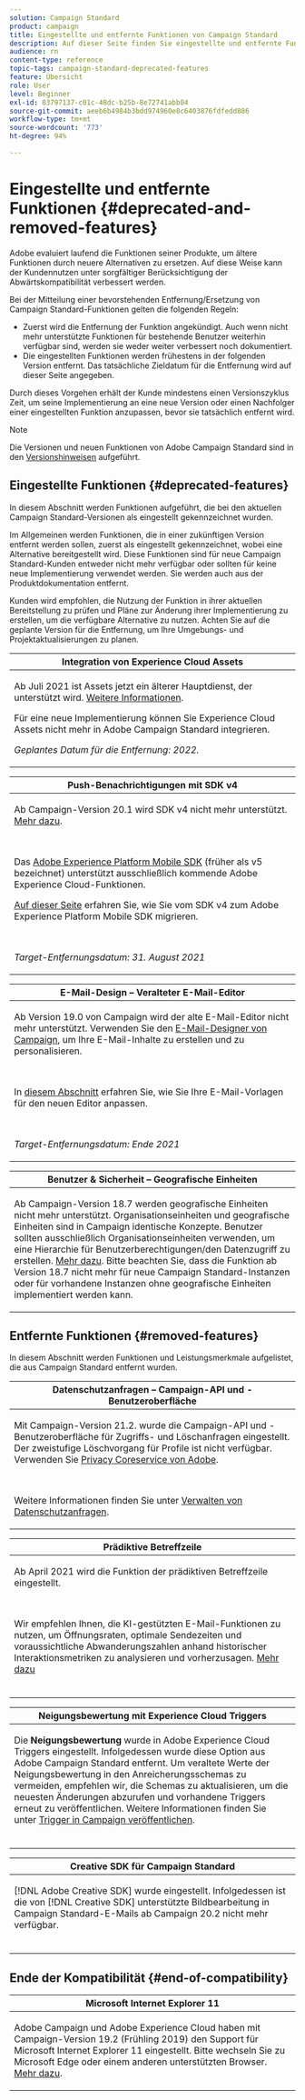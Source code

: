 ```yaml
---
solution: Campaign Standard
product: campaign
title: Eingestellte und entfernte Funktionen von Campaign Standard
description: Auf dieser Seite finden Sie eingestellte und entfernte Funktionen von Adobe Campaign Standard.
audience: rn
content-type: reference
topic-tags: campaign-standard-deprecated-features
feature: Übersicht
role: User
level: Beginner
exl-id: 03797137-c01c-48dc-b25b-8e72741abb04
source-git-commit: aeeb6b4984b3bdd974960e8c6403876fdfedd886
workflow-type: tm+mt
source-wordcount: '773'
ht-degree: 94%

---
```


# Eingestellte und entfernte Funktionen {#deprecated-and-removed-features}

Adobe evaluiert laufend die Funktionen seiner Produkte, um ältere Funktionen durch neuere Alternativen zu ersetzen. Auf diese Weise kann der Kundennutzen unter sorgfältiger Berücksichtigung der Abwärtskompatibilität verbessert werden.

Bei der Mitteilung einer bevorstehenden Entfernung/Ersetzung von Campaign Standard-Funktionen gelten die folgenden Regeln:

* Zuerst wird die Entfernung der Funktion angekündigt. Auch wenn nicht mehr unterstützte Funktionen für bestehende Benutzer weiterhin verfügbar sind, werden sie weder weiter verbessert noch dokumentiert.
* Die eingestellten Funktionen werden frühestens in der folgenden Version entfernt. Das tatsächliche Zieldatum für die Entfernung wird auf dieser Seite angegeben.

Durch dieses Vorgehen erhält der Kunde mindestens einen Versionszyklus Zeit, um seine Implementierung an eine neue Version oder einen Nachfolger einer eingestellten Funktion anzupassen, bevor sie tatsächlich entfernt wird.

>[!NOTE]
>Die Versionen und neuen Funktionen von Adobe Campaign Standard sind in den [Versionshinweisen](../../rn/using/release-notes.md) aufgeführt.


## Eingestellte Funktionen {#deprecated-features}

In diesem Abschnitt werden Funktionen aufgeführt, die bei den aktuellen Campaign Standard-Versionen als eingestellt gekennzeichnet wurden.

Im Allgemeinen werden Funktionen, die in einer zukünftigen Version entfernt werden sollen, zuerst als eingestellt gekennzeichnet, wobei eine Alternative bereitgestellt wird. Diese Funktionen sind für neue Campaign Standard-Kunden entweder nicht mehr verfügbar oder sollten für keine neue Implementierung verwendet werden. Sie werden auch aus der Produktdokumentation entfernt.

Kunden wird empfohlen, die Nutzung der Funktion in ihrer aktuellen Bereitstellung zu prüfen und Pläne zur Änderung ihrer Implementierung zu erstellen, um die verfügbare Alternative zu nutzen. Achten Sie auf die geplante Version für die Entfernung, um Ihre Umgebungs- und Projektaktualisierungen zu planen.

<table> 
 <thead> 
  <tr> 
   <th> <strong>Integration von Experience Cloud Assets</strong><br /> </th> 
  </tr> 
 </thead> 
 <tbody> 
  <tr> 
   <td> <p> Ab Juli 2021 ist Assets jetzt ein älterer Hauptdienst, der unterstützt wird. <a href="https://experienceleague.adobe.com/docs/core-services/interface/services/assets/experience-cloud-assets.html?lang=en">Weitere Informationen</a>.</p>
   <p>Für eine neue Implementierung können Sie Experience Cloud Assets nicht mehr in Adobe Campaign Standard integrieren.</p>
     <em>Geplantes Datum für die Entfernung: 2022.</em></p>
     </td> 
  </tr> 
 </tbody> 
</table>

<table> 
 <thead> 
  <tr> 
   <th> <strong>Push-Benachrichtigungen mit SDK v4</strong><br /> </th> 
  </tr> 
 </thead> 
 <tbody> 
  <tr> 
   <td> <p> Ab Campaign-Version 20.1 wird SDK v4 nicht mehr unterstützt. <a href="https://aep-sdks.gitbook.io/docs/version-4-sdk-end-of-support-faq">Mehr dazu</a>.</p><br/>
   <p>Das <a href="https://aep-sdks.gitbook.io/docs/">Adobe Experience Platform Mobile SDK</a> (früher als v5 bezeichnet) unterstützt ausschließlich kommende Adobe Experience Cloud-Funktionen.</p>
   <p><a href="https://experienceleague.adobe.com/docs/campaign-standard/using/administrating/configuring-mobile/sdkv4-migration.html?lang=de">Auf dieser Seite</a> erfahren Sie, wie Sie vom SDK v4 zum Adobe Experience Platform Mobile SDK migrieren.</p></br>
     <p>
     <em>Target-Entfernungsdatum: 31. August 2021</em></p>
     </td> 
  </tr> 
 </tbody> 
</table>

<table> 
 <thead> 
  <tr> 
   <th> <strong>E-Mail-Design – Veralteter E-Mail-Editor</strong><br /> </th> 
  </tr> 
 </thead> 
 <tbody> 
  <tr> 
   <td> <p>Ab Version 19.0 von Campaign wird der alte E-Mail-Editor nicht mehr unterstützt. Verwenden Sie den <a href="https://experienceleague.adobe.com/docs/campaign-standard/using/designing-content/designing-content-in-adobe-campaign.html?lang=de">E-Mail-Designer von Campaign</a>, um Ihre E-Mail-Inhalte zu erstellen und zu personalisieren. </p></br>
   <p>In <a href="https://experienceleague.adobe.com/docs/campaign-standard/using/designing-content/building-email-content/using-existing-content.html?lang=de">diesem Abschnitt</a> erfahren Sie, wie Sie Ihre E-Mail-Vorlagen für den neuen Editor anpassen.</p></br>
  <p> 
  <em>Target-Entfernungsdatum: Ende 2021</em></p>
   </td> 
  </tr> 
 </tbody> 
</table>

<table> 
 <thead> 
  <tr> 
   <th> <strong>Benutzer &amp; Sicherheit – Geografische Einheiten</strong><br /> </th> 
  </tr> 
 </thead> 
 <tbody> 
  <tr> 
   <td> <p>Ab Campaign-Version 18.7 werden geografische Einheiten nicht mehr unterstützt. Organisationseinheiten und geografische Einheiten sind in Campaign identische Konzepte. Benutzer sollten ausschließlich Organisationseinheiten verwenden, um eine Hierarchie für Benutzerberechtigungen/den Datenzugriff zu erstellen. <a href="https://helpx.adobe.com/de/campaign/standard/administration/using/organizational-units.html">Mehr dazu</a>. Bitte beachten Sie, dass die Funktion ab Version 18.7 nicht mehr für neue Campaign Standard-Instanzen oder für vorhandene Instanzen ohne geografische Einheiten implementiert werden kann.</p>
   </td> 
  </tr> 
 </tbody> 
</table>

## Entfernte Funktionen {#removed-features}

In diesem Abschnitt werden Funktionen und Leistungsmerkmale aufgelistet, die aus Campaign Standard entfernt wurden.


<table> 
 <thead> 
  <tr> 
   <th> <strong>Datenschutzanfragen – Campaign-API und -Benutzeroberfläche</strong><br /> </th> 
  </tr> 
 </thead> 
 <tbody> 
  <tr> 
   <td> <p>Mit Campaign-Version 21.2. wurde die Campaign-API und -Benutzeroberfläche für Zugriffs- und Löschanfragen eingestellt. Der zweistufige Löschvorgang für Profile ist nicht verfügbar. Verwenden Sie <a href="https://www.adobe.io/apis/experiencecloud/gdpr.html">Privacy Coreservice von Adobe</a>.</p></br>
   <p>Weitere Informationen finden Sie unter <a href="https://experienceleague.adobe.com/docs/campaign-standard/using/getting-started/privacy/privacy-requests.html?lang=de">Verwalten von Datenschutzanfragen</a>.</p>
  </td> 
  </tr> 
 </tbody> 
</table>

<table> 
 <thead> 
 <tr> 
   <th> <strong>Prädiktive Betreffzeile</strong><br /> </th> 
  </tr> 
 </thead> 
 <tbody> 
  <tr> 
   <td> <p> Ab April 2021 wird die Funktion der prädiktiven Betreffzeile eingestellt.</p><br/>
   <p>Wir empfehlen Ihnen, die KI-gestützten E-Mail-Funktionen zu nutzen, um Öffnungsraten, optimale Sendezeiten und voraussichtliche Abwanderungszahlen anhand historischer Interaktionsmetriken zu analysieren und vorherzusagen. <a href="https://experienceleague.adobe.com/docs/campaign-standard/using/testing-and-sending/preparing-and-testing-messages/predictive.html?lang=de">Mehr dazu</a></p></br>
     </td> 
  </tr> 
  </tbody> 
</table>

<table> 
 <thead> 
  <tr> 
   <th> <strong>Neigungsbewertung mit Experience Cloud Triggers</strong><br /> </th> 
  </tr> 
 </thead> 
 <tbody> 
  <tr> 
   <td> <p>Die <b>Neigungsbewertung </b> wurde in Adobe Experience Cloud Triggers eingestellt. Infolgedessen wurde diese Option aus Adobe Campaign Standard entfernt. Um veraltete Werte der Neigungsbewertung in den Anreicherungsschemas zu vermeiden, empfehlen wir, die Schemas zu aktualisieren, um die neuesten Änderungen abzurufen und vorhandene Triggers erneut zu veröffentlichen. Weitere Informationen finden Sie unter <a href="https://experienceleague.adobe.com/docs/campaign-standard/using/integrating-with-adobe-cloud/working-with-campaign-and-triggers/using-triggers-in-campaign.html?lang=de">Trigger in Campaign veröffentlichen</a>.
</p></br>
   </td> 
  </tr> 
 </tbody> 
</table>

<table> 
 <thead> 
  <tr> 
   <th> <strong>Creative SDK für Campaign Standard</strong><br /> </th> 
  </tr> 
 </thead> 
 <tbody> 
  <tr> 
   <td> <p>[!DNL Adobe Creative SDK] wurde eingestellt. Infolgedessen ist die von [!DNL Creative SDK] unterstützte Bildbearbeitung in Campaign Standard-E-Mails ab Campaign 20.2 nicht mehr verfügbar.</p></br>
   </td> 
  </tr> 
 </tbody> 
</table>

## Ende der Kompatibilität {#end-of-compatibility}

<table> 
 <thead> 
  <tr> 
   <th> <strong>Microsoft Internet Explorer 11</strong><br /> </th> 
  </tr> 
 </thead> 
 <tbody> 
  <tr> 
   <td> <p>Adobe Campaign und Adobe Experience Cloud haben mit Campaign-Version 19.2 (Frühling 2019) den Support für Microsoft Internet Explorer 11 eingestellt. Bitte wechseln Sie zu Microsoft Edge oder einem anderen unterstützten Browser. <a href="https://experienceleague.adobe.com/docs/campaign-standard/using/administrating/about-configuration-guidelines.html?lang=de">Mehr dazu</a>.</p>
   </td> 
  </tr> 
 </tbody> 
</table>
